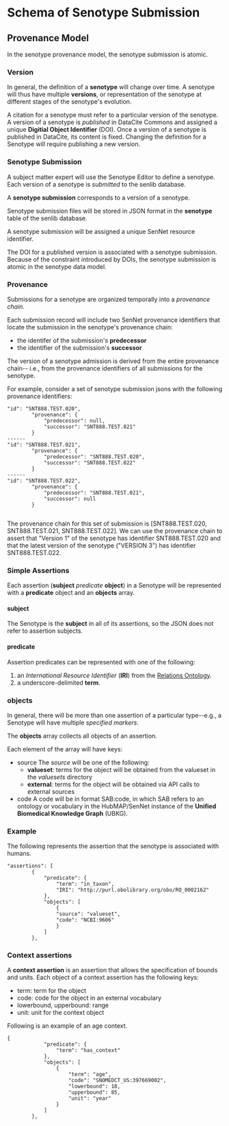 # Schema of Senotype Submission

## Provenance Model

In the senotype provenance model, the senotype submission is atomic.

### Version

In general, the definition of a **senotype**  will change over time. 
A senotype will thus have multiple **versions**, or representation of the senotype at 
different stages of the senotype's evolution.

A citation for a senotype must refer to a particular version of the senotype. 
A version of a senotype is _published_ in DataCite Commons and assigned 
a unique **Digitial Object Identifier** (DOI).
Once a version of a senotype is published in DataCite, its content is fixed. Changing the
definition for a Senotype will require publishing a new version.

### Senotype Submission

A subject matter expert will use the Senotype Editor to define a senotype. 
Each version of a senotype is _submitted_ to the senlib database. 

A **senotype submission** corresponds to a version of a senotype. 

Senotype submission files will be stored in JSON format 
in the **senotype** table of the senlib database.

A senotype submission will be assigned a unique SenNet resource identifier. 

The DOI for a published version is associated with a senotype submission.
Because of the constraint introduced by DOIs, the senotype submission is 
atomic in the senotype data model.

### Provenance

Submissions for a senotype are organized temporally into a _provenance chain_.

Each submission record will include two SenNet provenance identifiers that locate
the submission in the senotype's provenance chain:
- the identifer of the submission's **predecessor**
- the identifier of the submission's **successor**

The version of a senotype admission is derived from the entire provenance chain--
i.e., from the provenance identifiers of all submissions for the senotype.


For example, consider a set of senotype submission jsons with the following provenance identifiers:
```
"id": "SNT888.TEST.020",
		"provenance": {
			"predecessor": null,
			"successor": "SNT888.TEST.021"
		}
------
"id": "SNT888.TEST.021",
		"provenance": {
			"predecessor": "SNT888.TEST.020",
			"successor": "SNT888.TEST.022"
		}
------
"id": "SNT888.TEST.022",
		"provenance": {
			"predecessor": "SNT888.TEST.021",
			"successor": null
		}	
		
```
The provenance chain for this set of submission is [SNT888.TEST.020, SNT888.TEST.021, SNT888.TEST.022].
We can use the provenance chain to assert that "Version 1" of the senotype has identifier SNT888.TEST.020
and that the latest version of the senotype ("VERSION 3") has identifier SNT888.TEST.022.


### Simple Assertions

Each assertion (**subject** _predicate_ **object**) in a Senotype will be represented with a **predicate** object and an **objects**
array. 

#### subject

The Senotype is the **subject** in all of its assertions, so the JSON does not refer to
assertion subjects.

#### predicate

Assertion predicates can be represented with one of the following:
1. an _International Resource Identifier_ (**IRI**) from the [Relations Ontology](https://www.ebi.ac.uk/ols4/ontologies/ro).
2. a underscore-delimited **term**.

### objects

In general, there will be more than one assertion of a particular type--e.g., a Senotype will
have multiple _specified markers_.

The **objects** array collects all objects of an assertion.

Each element of the array will have keys:
- source
  The _source_ will be one of the following:
  - **valueset**: terms for the object will be obtained from the valueset in the _valuesets_ directory
  - **external**: terms for the object will be obtained via API calls to external sources
- code
  A code will be in format SAB:code, in which SAB refers to an ontology or vocabulary in the 
  HubMAP/SenNet instance of the **Unified Biomedical Knowledge Graph** (UBKG).

### Example
The following represents the assertion that the senotype 
is associated with humans.
```commandline
"assertions": [
		{
			"predicate": {
				"term": "in_taxon",
				"IRI": "http://purl.obolibrary.org/obo/RO_0002162"
			},
			"objects": [
				{
				"source": "valueset",
				"code": "NCBI:9606"
				}
			]
		},
```


### Context assertions
A **context assertion** is an assertion that allows the specification of bounds and units.
Each object of a context assertion has the following keys:
- term: term for the object
- code: code for the object in an external vocabulary
- lowerbound, upperbound: range
- unit: unit for the context object

Following is an example of an age context.

```commandline
{
			"predicate": {
				"term": "has_context"
			},
			"objects": [
				{
					"term": "age",
					"code": "SNOMEDCT_US:397669002",
					"lowerbound": 18,
					"upperbound": 85,
					"unit": "year"
				}
			]
		},
```


